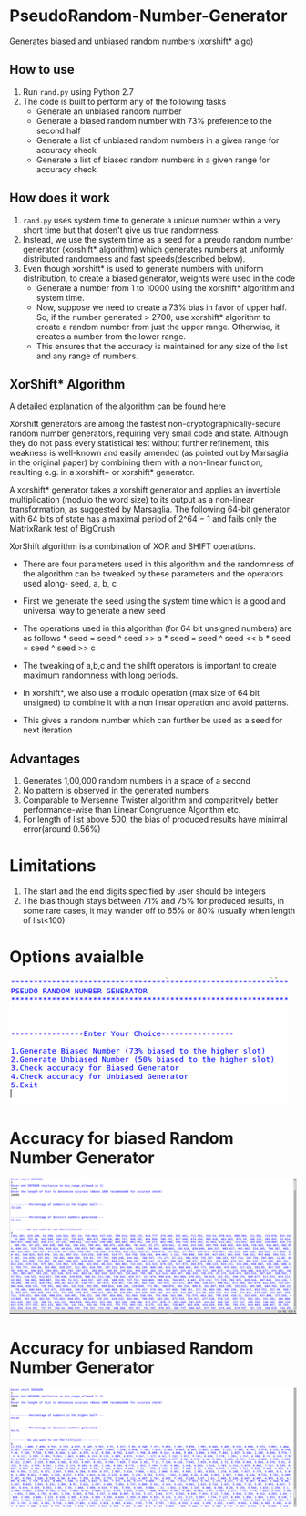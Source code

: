 # PseudoRandom-Number-Generator
Generates biased and unbiased random numbers (xorshift* algo)

## How to use
1. Run `rand.py` using Python 2.7 
2. The code is built to perform any of the following tasks
    * Generate an unbiased random number
    * Generate a biased random number with 73% preference to the second half
    * Generate a list of unbiased random numbers in a given range for accuracy check
    * Generate a list of biased random numbers in a given range for accuracy check
    
    
## How does it work
1. `rand.py` uses system time to generate a unique number within a very short time but that dosen't give us true randomness.
2.  Instead, we use the system time as a seed for a preudo random number generator (xorshift* algorithm) which generates           numbers at uniformly distributed randomness and fast speeds(described below).
3.  Even though xorshift* is used to generate numbers with uniform distribution, to create a biased generator, weights were         used in the code
    *  Generate a number from 1 to 10000 using the xorshift* algorithm and system time.
    *  Now, suppose we need to create a 73% bias in favor of upper half. So, if the number generated > 2700,  use                     xorshift* algorithm to create a random number from just the upper range. Otherwise, it creates a number from the             lower range.
    *  This ensures that the accuracy is maintained for any size of the list and any range of numbers.
    

## XorShift* Algorithm
A detailed explanation of the algorithm can be found [here](https://www.google.co.in/url?sa=t&rct=j&q=&esrc=s&source=web&cd=1&cad=rja&uact=8&ved=0ahUKEwjGuvSF0uTYAhWKKY8KHSmaAJYQ0gIIMCgCMAA&url=https%3A%2F%2Fen.wikipedia.org%2Fwiki%2FXorshift%23xorshift*&usg=AOvVaw39J8b0f91qCAuuZiK0VTSE)

Xorshift generators are among the fastest non-cryptographically-secure random number generators, requiring very small code and state. Although they do not pass every statistical test without further refinement, this weakness is well-known and easily amended (as pointed out by Marsaglia in the original paper) by combining them with a non-linear function, resulting e.g. in a xorshift+ or xorshift* generator.

A xorshift* generator takes a xorshift generator and applies an invertible multiplication (modulo the word size) to its output as a non-linear transformation, as suggested by Marsaglia. The following 64-bit generator with 64 bits of state has a maximal period of 2^64 − 1 and fails only the MatrixRank test of BigCrush

XorShift algorithm is a combination of XOR and SHIFT operations.
* There are four parameters used in this algorithm and the randomness of the algorithm can be tweaked by these parameters       and the operators used along- seed, a, b, c
* First we generate the seed using the system time which is a good and universal way to generate a new seed
* The operations used in this algorithm (for 64 bit unsigned numbers) are as follows
      * seed  = seed ^ seed >> a
      * seed = seed ^ seed << b
      * seed = seed ^ seed >> c
* The tweaking of a,b,c and the shilft operators is important to create maximum randomness with long periods.
      
* In xorshift*, we also use a modulo operation (max size of 64 bit unsigned) to combine it with a non linear operation and avoid patterns.
* This gives a random number which can further be used as a seed for next iteration
    
## Advantages
1. Generates 1,00,000 random numbers in a space of a second
2. No pattern is observed in the generated numbers
3. Comparable to Mersenne Twister algorithm and comparitvely better performance-wise than Linear Congruence Algorithm etc.
4. For length of list above 500, the bias of produced results have minimal error(around 0.56%)

# Limitations
1. The start and the end digits specified by user should be integers
2. The bias though stays between 71% and 75% for produced results, in some rare cases, it may wander off to 65% or 80%        (usually when length of list<100)


# Options avaialble
![Biased Random Generator accuracy](https://github.com/vkumar1997/PseudoRandom-Number-Generator/blob/master/options.png)


# Accuracy for biased Random Number Generator
![Biased Random Generator accuracy](https://github.com/vkumar1997/PseudoRandom-Number-Generator/blob/master/acun.png)


# Accuracy for unbiased Random Number Generator
![Biased Random Generator accuracy](https://github.com/vkumar1997/PseudoRandom-Number-Generator/blob/master/acbn.png)

